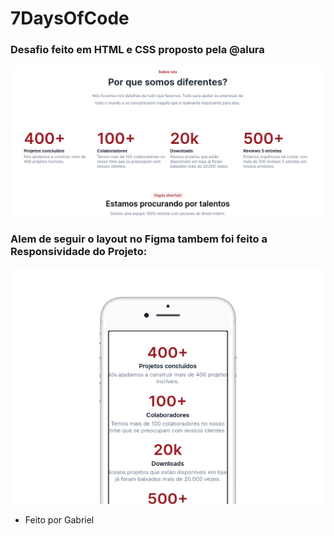# 7DaysOfCode
### Desafio feito em HTML e CSS proposto pela @alura

![tela1](assets/tela1.png)

### Alem de seguir o layout no Figma tambem foi feito a Responsividade do Projeto:

![tela2](assets/tela2.png)

- Feito por Gabriel
